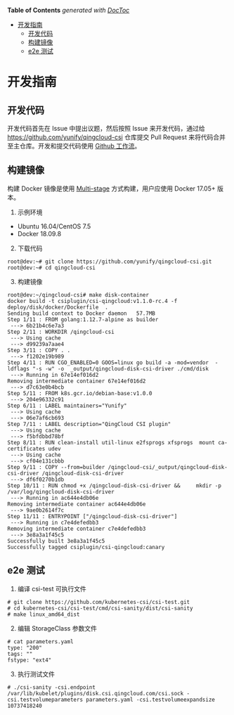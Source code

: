 <!-- START doctoc generated TOC please keep comment here to allow auto update -->
<!-- DON'T EDIT THIS SECTION, INSTEAD RE-RUN doctoc TO UPDATE -->
**Table of Contents**  *generated with [DocToc](https://github.com/thlorenz/doctoc)*

- [开发指南](#%E5%BC%80%E5%8F%91%E6%8C%87%E5%8D%97)
  - [开发代码](#%E5%BC%80%E5%8F%91%E4%BB%A3%E7%A0%81)
  - [构建镜像](#%E6%9E%84%E5%BB%BA%E9%95%9C%E5%83%8F)
  - [e2e 测试](#e2e-%E6%B5%8B%E8%AF%95)

<!-- END doctoc generated TOC please keep comment here to allow auto update -->

# 开发指南

## 开发代码
开发代码首先在 Issue 中提出议题，然后按照 Issue 来开发代码，通过给 https://github.com/yunify/qingcloud-csi 仓库提交 Pull Request 来将代码合并至主仓库。开发和提交代码使用 [Github 工作流](https://github.com/kubernetes/community/blob/master/contributors/guide/github-workflow.md)。

## 构建镜像
构建 Docker 镜像是使用 [Multi-stage](https://docs.docker.com/develop/develop-images/multistage-build/) 方式构建，用户应使用 Docker 17.05+ 版本。

1. 示例环境
  - Ubuntu 16.04/CentOS 7.5
  - Docker 18.09.8
2. 下载代码
```cassandraql
root@dev:~# git clone https://github.com/yunify/qingcloud-csi.git
root@dev:~# cd qingcloud-csi
```
3. 构建镜像
```cassandraql
root@dev:~/qingcloud-csi# make disk-container
docker build -t csiplugin/csi-qingcloud:v1.1.0-rc.4 -f deploy/disk/docker/Dockerfile  .
Sending build context to Docker daemon   57.7MB
Step 1/11 : FROM golang:1.12.7-alpine as builder
 ---> 6b21b4c6e7a3
Step 2/11 : WORKDIR /qingcloud-csi
 ---> Using cache
 ---> d99239a7aae4
Step 3/11 : COPY . .
 ---> f1202e19b989
Step 4/11 : RUN CGO_ENABLED=0 GOOS=linux go build -a -mod=vendor  -ldflags "-s -w" -o  _output/qingcloud-disk-csi-driver ./cmd/disk
 ---> Running in 67e14ef016d2
Removing intermediate container 67e14ef016d2
 ---> d7c63e0b4bcb
Step 5/11 : FROM k8s.gcr.io/debian-base:v1.0.0
 ---> 204e96332c91
Step 6/11 : LABEL maintainers="Yunify"
 ---> Using cache
 ---> 06e7af6cb693
Step 7/11 : LABEL description="QingCloud CSI plugin"
 ---> Using cache
 ---> f5bfdbbd78bf
Step 8/11 : RUN clean-install util-linux e2fsprogs xfsprogs  mount ca-certificates udev
 ---> Using cache
 ---> cf04e131cbbb
Step 9/11 : COPY --from=builder /qingcloud-csi/_output/qingcloud-disk-csi-driver /qingcloud-disk-csi-driver
 ---> df6f0270b1db
Step 10/11 : RUN chmod +x /qingcloud-disk-csi-driver &&     mkdir -p /var/log/qingcloud-disk-csi-driver
 ---> Running in ac644e4db06e
Removing intermediate container ac644e4db06e
 ---> 9ae0b2614f7c
Step 11/11 : ENTRYPOINT ["/qingcloud-disk-csi-driver"]
 ---> Running in c7e4defedbb3
Removing intermediate container c7e4defedbb3
 ---> 3e8a3a1f45c5
Successfully built 3e8a3a1f45c5
Successfully tagged csiplugin/csi-qingcloud:canary
```

## e2e 测试

1. 编译 csi-test 可执行文件
```cassandraql
# git clone https://github.com/kubernetes-csi/csi-test.git
# cd kubernetes-csi/csi-test/cmd/csi-sanity/dist/csi-sanity
# make linux_amd64_dist
```

2. 编辑 StorageClass 参数文件
```cassandraql
# cat parameters.yaml
type: "200"
tags: ""
fstype: "ext4"
```

3. 执行测试文件
```cassandraql
# ./csi-sanity -csi.endpoint /var/lib/kubelet/plugins/disk.csi.qingcloud.com/csi.sock -csi.testvolumeparameters parameters.yaml -csi.testvolumeexpandsize 10737418240
```